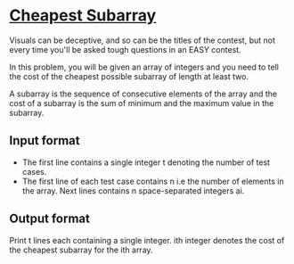 # [Cheapest Subarray][link]

Visuals can be deceptive, and so can be the titles of the contest, but not every time you'll be asked tough questions in an EASY contest.

In this problem, you will be given an array of integers and you need to tell the cost of the cheapest possible subarray of length at least two.

A subarray is the sequence of consecutive elements of the array and the cost of a subarray is the sum of minimum and the maximum value in the subarray.

## Input format

- The first line contains a single integer t denoting the number of test cases.
- The first line of each test case contains n i.e the number of elements in the array. Next lines contains n space-separated integers ai.

## Output format

Print t lines each containing a single integer. ith integer denotes the cost of the cheapest subarray for the ith
array.

[link]: https://www.hackerearth.com/practice/basic-programming/implementation/basics-of-implementation/practice-problems/algorithm/cheapest-subarray-d628cb65/
